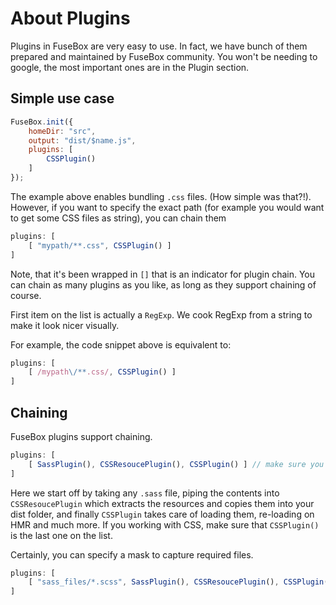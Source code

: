 # About Plugins

Plugins in FuseBox are very easy to use. In fact, we have bunch of them prepared and maintained by FuseBox community.
You won't be needing to google, the most important ones are in the Plugin section.

## Simple use case

```js
FuseBox.init({
    homeDir: "src",
    output: "dist/$name.js",
    plugins: [
        CSSPlugin()
    ]
});
```

The example above enables bundling `.css` files. (How simple was that?!). However, if you want to specify the exact path (for example you would want to get some CSS files as string), you can chain them

```js
plugins: [
    [ "mypath/**.css", CSSPlugin() ]
]
```
Note, that it's been wrapped in `[]` that is an indicator for plugin chain. You can chain as many plugins as you like, as long as they support chaining of course.

First item on the list is actually a `RegExp`. We cook RegExp from a string to make it look nicer visually.

For example, the code snippet above is equivalent to:

```js
plugins: [
    [ /mypath\/**.css/, CSSPlugin() ]
]
```

## Chaining

FuseBox plugins support chaining.

```js
plugins: [
    [ SassPlugin(), CSSResoucePlugin(), CSSPlugin() ] // make sure you've got an array here
]
```

Here we start off by taking any `.sass` file, piping the contents into `CSSResoucePlugin` which extracts the resources and copies them into your dist folder, and finally `CSSPlugin` takes care of loading them, re-loading on HMR and much more. If you working with CSS, make sure that `CSSPlugin()` is the last one on the list.

Certainly, you can specify a mask to capture required files.

```js
plugins: [
    [ "sass_files/*.scss", SassPlugin(), CSSResoucePlugin(), CSSPlugin() ]
]
```